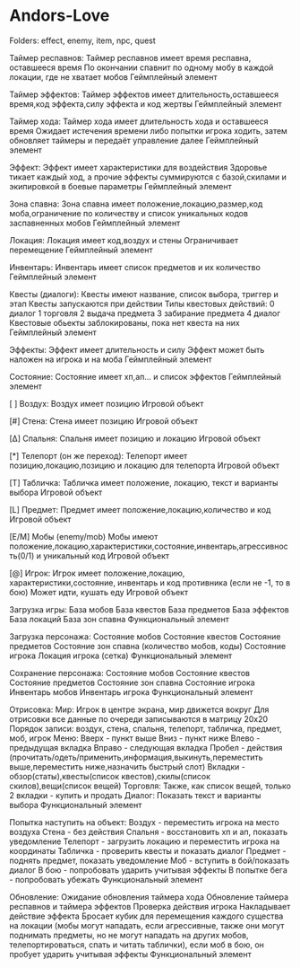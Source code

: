 # Andors-Love
Folders: effect, enemy, item, npc, quest

Таймер респавнов:
Таймер респавнов имеет время респавна, оставшееся время
По окончании спавнит по одному мобу в каждой локации, где не хватает мобов
Геймплейный элемент

Таймер эффектов:
Таймер эффектов имеет длительность,оставшееся время,код эффекта,силу эффекта и код жертвы
Геймплейный элемент

Таймер хода:
Таймер хода имеет длительность хода и оставшееся время
Ожидает истечения времени либо попытки игрока ходить, затем обновляет таймеры и передаёт управление далее
Геймплейный элемент

Эффект:
Эффект имеет характеристики для воздействия
Здоровье тикает каждый ход, а прочие эффекты суммируются с базой,скилами и экипировкой в боевые параметры
Геймплейный элемент

Зона спавна:
Зона спавна имеет положение,локацию,размер,код моба,ограничение по количеству и список уникальных кодов заспавненных мобов
Геймплейный элемент

Локация:
Локация имеет код,воздух и стены
Ограничивает перемещение
Геймплейный элемент

Инвентарь:
Инвентарь имеет список предметов и их количество
Геймплейный элемент

Квесты (диалоги):
Квесты имеют название, список выбора, триггер и этап
Квесты запускаются при действии
Типы квестовых действий:
0 диалог
1 торговля
2 выдача предмета
3 забирание предмета
4 диалог
Квестовые обьекты заблокированы, пока нет квеста на них
Геймплейный элемент

Эффекты:
Эффект имеет длительность и силу
Эффект может быть наложен на игрока и на моба
Геймплейный элемент

Состояние:
Состояние имеет хп,ап... и список эффектов
Геймплейный элемент

[ ] Воздух:
Воздух имеет позицию
Игровой объект

[#] Стена:
Стена имеет позицию
Игровой объект

[∆] Спальня:
Спальня имеет позицию и локацию
Игровой объект

[*] Телепорт (он же переход):
Телепорт имеет позицию,локацию,позицию и локацию для телепорта
Игровой объект

[T] Табличка:
Табличка имеет положение, локацию, текст и варианты выбора
Игровой объект

[L] Предмет:
Предмет имеет положение,локацию,количество и код
Игровой объект

[E/M] Мобы (enemy/mob)
Мобы имеют положение,локацию,характеристики,состояние,инвентарь,агрессивность(0/1) и уникальный код
Игровой объект

[@] Игрок:
Игрок имеет положение,локацию, характеристики,состояние, инвентарь и код противника (если не -1, то в бою)
Может идти, кушать еду
Игровой объект

Загрузка игры:
База мобов
База квестов
База предметов
База эффектов
База локаций
База зон спавна
Функциональный элемент

Загрузка персонажа:
Состояние мобов
Состояние квестов
Состояние предметов
Состояние зон спавна (количество мобов, коды)
Состояние игрока
Локация игрока (сетка)
Функциональный элемент

Сохранение персонажа:
Состояние мобов
Состояние квестов
Состояние предметов
Состояние зон спавна
Состояние игрока
Инвентарь мобов
Инвентарь игрока
Функциональный элемент

Отрисовка:
Мир:
Игрок в центре экрана, мир движется вокруг
Для отрисовки все данные по очереди записываются в матрицу 20х20
Порядок записи: воздух, стена, спальня, телепорт, табличка, предмет, моб, игрок
Меню:
Вверх - пункт выше
Вниз - пункт ниже
Влево - предыдущая вкладка
Вправо - следующая вкладка
Пробел - действия (прочитать/одеть/применить,информация,выкинуть,переместить выше,переместить ниже,назначить быстрый слот)
Вкладки - обзор(статы),квесты(список квестов),скилы(список скилов),вещи(список вещей)
Торговля:
Также, как список вещей, только 2 вкладки - купить и продать
Диалог:
Показать текст и варианты выбора
Функциональный элемент

Попытка наступить на объект:
Воздух - переместить игрока на место воздуха
Стена - без действия
Спальня - восстановить хп и ап, показать уведомление
Телепорт - загрузить локацию и переместить игрока на координаты
Табличка - проверить квесты и показать диалог
Предмет - поднять предмет, показать уведомление
Моб - вступить в бой/показать диалог
В бою - попробовать ударить учитывая эффекты
В попытке бега - попробовать убежать
Функциональный элемент

Обновление:
Ожидание обновления таймера хода
Обновление таймера респавнов и таймера эффектов
Проверка действия игрока
Накладывает действие эффекта
Бросает кубик для перемещения каждого существа на локации (мобы могут нападать, если агрессивные, также они могут поднимать предметы, но не могут нападать на других мобов, телепортироваться, спать и читать таблички), если моб в бою, он пробует ударить учитывая эффекты
Функциональный элемент
